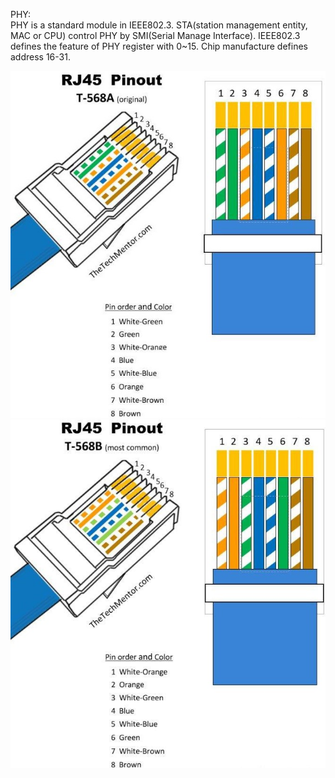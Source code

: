 
PHY:<br>
PHY is a standard module in IEEE802.3. STA(station management entity, MAC or CPU) control PHY by SMI(Serial Manage Interface). IEEE802.3 defines the feature of PHY register with 0~15. Chip manufacture defines address 16-31.

![GitHub Logo](/images/568A.jpeg) ![GitHub Logo](/images/568B.JPEG)
